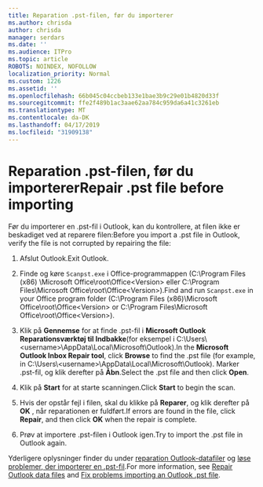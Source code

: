 ```yaml
---
title: Reparation .pst-filen, før du importerer
ms.author: chrisda
author: chrisda
manager: serdars
ms.date: ''
ms.audience: ITPro
ms.topic: article
ROBOTS: NOINDEX, NOFOLLOW
localization_priority: Normal
ms.custom: 1226
ms.assetid: ''
ms.openlocfilehash: 66b045c04ccbeb133e1bae3b9c29e01b4820d33f
ms.sourcegitcommit: ffe2f489b1ac3aae62aa784c959da6a41c3261eb
ms.translationtype: MT
ms.contentlocale: da-DK
ms.lasthandoff: 04/17/2019
ms.locfileid: "31909138"
---
```

# <a name="repair-pst-file-before-importing"></a><span data-ttu-id="0a7e8-102">Reparation .pst-filen, før du importerer</span><span class="sxs-lookup"><span data-stu-id="0a7e8-102">Repair .pst file before importing</span></span>

<span data-ttu-id="0a7e8-103">Før du importerer en .pst-fil i Outlook, kan du kontrollere, at filen ikke er beskadiget ved at reparere filen:</span><span class="sxs-lookup"><span data-stu-id="0a7e8-103">Before you import a .pst file in Outlook, verify the file is not corrupted by repairing the file:</span></span>

1. <span data-ttu-id="0a7e8-104">Afslut Outlook.</span><span class="sxs-lookup"><span data-stu-id="0a7e8-104">Exit Outlook.</span></span>

2. <span data-ttu-id="0a7e8-105">Finde og køre `Scanpst.exe` i Office-programmappen (C:\Program Files (x86) \Microsoft Office\root\Office\<Version\> eller C:\Program Files\Microsoft Office\root\Office\<Version\>).</span><span class="sxs-lookup"><span data-stu-id="0a7e8-105">Find and run `Scanpst.exe` in your Office program folder (C:\Program Files (x86)\Microsoft Office\root\Office\<Version\> or C:\Program Files\Microsoft Office\root\Office\<Version\>).</span></span>

3. <span data-ttu-id="0a7e8-106">Klik på **Gennemse** for at finde .pst-fil i **Microsoft Outlook Reparationsværktøj til Indbakke**(for eksempel i C:\Users\\<username\>\AppData\Local\Microsoft\Outlook).</span><span class="sxs-lookup"><span data-stu-id="0a7e8-106">In the **Microsoft Outlook Inbox Repair tool**, click **Browse** to find the .pst file (for example, in C:\Users\\<username\>\AppData\Local\Microsoft\Outlook).</span></span> <span data-ttu-id="0a7e8-107">Marker .pst-fil, og klik derefter på **Åbn**.</span><span class="sxs-lookup"><span data-stu-id="0a7e8-107">Select the .pst file and then click **Open**.</span></span>

4. <span data-ttu-id="0a7e8-108">Klik på **Start** for at starte scanningen.</span><span class="sxs-lookup"><span data-stu-id="0a7e8-108">Click **Start** to begin the scan.</span></span>

5. <span data-ttu-id="0a7e8-109">Hvis der opstår fejl i filen, skal du klikke på **Reparer**, og klik derefter på **OK** , når reparationen er fuldført.</span><span class="sxs-lookup"><span data-stu-id="0a7e8-109">If errors are found in the file, click **Repair**, and then click **OK** when the repair is complete.</span></span>

6. <span data-ttu-id="0a7e8-110">Prøv at importere .pst-filen i Outlook igen.</span><span class="sxs-lookup"><span data-stu-id="0a7e8-110">Try to import the .pst file in Outlook again.</span></span>

<span data-ttu-id="0a7e8-111">Yderligere oplysninger finder du under [reparation Outlook-datafiler](https://support.office.com/article/25663bc3-11ec-4412-86c4-60458afc5253) og [løse problemer, der importerer en .pst-fil](https://support.office.com/article/2d2e50dc-5c36-4ab2-ab50-f1be733b3d6e).</span><span class="sxs-lookup"><span data-stu-id="0a7e8-111">For more information, see [Repair Outlook data files](https://support.office.com/article/25663bc3-11ec-4412-86c4-60458afc5253) and [Fix problems importing an Outlook .pst file](https://support.office.com/article/2d2e50dc-5c36-4ab2-ab50-f1be733b3d6e).</span></span>
